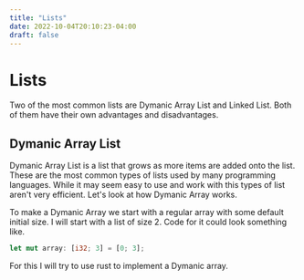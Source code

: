 ```yaml
---
title: "Lists"
date: 2022-10-04T20:10:23-04:00
draft: false
---
```


# Lists

Two of the most common lists are Dymanic Array List and Linked List. Both of them have their own advantages 
and disadvantages. 


## Dymanic Array List

Dymanic Array List is a list that grows as more items are added onto the list. These are the most common types
of lists used by many programming languages. While it may seem easy to use and work with this types of list 
aren't very efficient. Let's look at how Dymanic Array works.

To make a Dymanic Array we start with a regular array with some default initial size. I will start with a 
list of size 2. Code for it could look something like. 

```rust
let mut array: [i32; 3] = [0; 3];
```
For this I will try to use rust to implement a Dymanic array.








